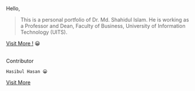 Hello,

>This is a personal portfolio of Dr. Md. Shahidul Islam. He is working as a Professor and Dean, Faculty of Business, University of Information Technology (UITS).

[Visit More !](https://mohammad-shahidul.netlify.app/) 😀
<br><br>

Contributor 

    Hasibul Hasan 😀
[Visit More](https://hasibul-hasan.netlify.app/)
